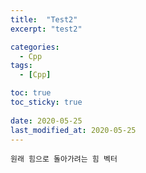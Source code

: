 ```yaml
---
title:  "Test2"
excerpt: "test2"

categories:
  - Cpp
tags:
  - [Cpp]

toc: true
toc_sticky: true
 
date: 2020-05-25
last_modified_at: 2020-05-25
---
```


`원래 힘으로 돌아가려는 힘 벡터`

